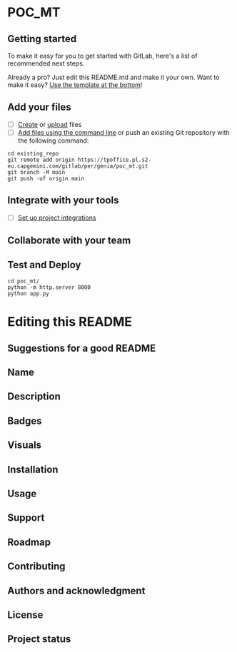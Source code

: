 # POC_MT



## Getting started

To make it easy for you to get started with GitLab, here's a list of recommended next steps.

Already a pro? Just edit this README.md and make it your own. Want to make it easy? [Use the template at the bottom](#editing-this-readme)!

## Add your files

- [ ] [Create](https://docs.gitlab.com/ee/user/project/repository/web_editor.html#create-a-file) or [upload](https://docs.gitlab.com/ee/user/project/repository/web_editor.html#upload-a-file) files
- [ ] [Add files using the command line](https://docs.gitlab.com/ee/gitlab-basics/add-file.html#add-a-file-using-the-command-line) or push an existing Git repository with the following command:

```
cd existing_repo
git remote add origin https://tpoffice.pl.s2-eu.capgemini.com/gitlab/per/genia/poc_mt.git
git branch -M main
git push -uf origin main
```

## Integrate with your tools

- [ ] [Set up project integrations](https://tpoffice.pl.s2-eu.capgemini.com/gitlab/per/genia/poc_mt/-/settings/integrations)

## Collaborate with your team


## Test and Deploy
```
cd poc_mt/
python -m http.server 8000
python app.py
```

# Editing this README

## Suggestions for a good README

## Name

## Description

## Badges

## Visuals

## Installation

## Usage

## Support

## Roadmap

## Contributing

## Authors and acknowledgment

## License

## Project status
